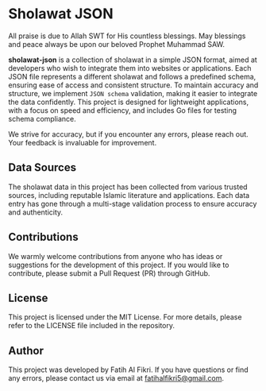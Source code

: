 # Sholawat JSON

All praise is due to Allah SWT for His countless blessings. May blessings and peace always be upon our beloved Prophet Muhammad SAW.

**sholawat-json** is a collection of sholawat in a simple JSON format, aimed at developers who wish to integrate them into websites or applications. Each JSON file represents a different sholawat and follows a predefined schema, ensuring ease of access and consistent structure. To maintain accuracy and structure, we implement `JSON schema` validation, making it easier to integrate the data confidently. This project is designed for lightweight applications, with a focus on speed and efficiency, and includes Go files for testing schema compliance.

We strive for accuracy, but if you encounter any errors, please reach out. Your feedback is invaluable for improvement.

## Data Sources

The sholawat data in this project has been collected from various trusted sources, including reputable Islamic literature and applications. Each data entry has gone through a multi-stage validation process to ensure accuracy and authenticity.

## Contributions

We warmly welcome contributions from anyone who has ideas or suggestions for the development of this project. If you would like to contribute, please submit a Pull Request (PR) through GitHub.

## License

This project is licensed under the MIT License. For more details, please refer to the LICENSE file included in the repository.

## Author

This project was developed by Fatih Al Fikri. If you have questions or find any errors, please contact us via email at fatihalfikri5@gmail.com.
